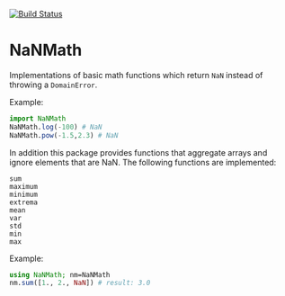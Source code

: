 [![Build Status](https://travis-ci.org/mlubin/NaNMath.jl.svg?branch=master)](https://travis-ci.org/mlubin/NaNMath.jl)


# NaNMath

Implementations of basic math functions which return ``NaN`` instead of throwing a ``DomainError``.

Example:
```julia
import NaNMath
NaNMath.log(-100) # NaN
NaNMath.pow(-1.5,2.3) # NaN
```

In addition this package provides functions that aggregate arrays and ignore elements that are NaN.
The following functions are implemented:

```
sum
maximum
minimum
extrema
mean
var
std
min
max
```

Example:
```julia
using NaNMath; nm=NaNMath
nm.sum([1., 2., NaN]) # result: 3.0
```

